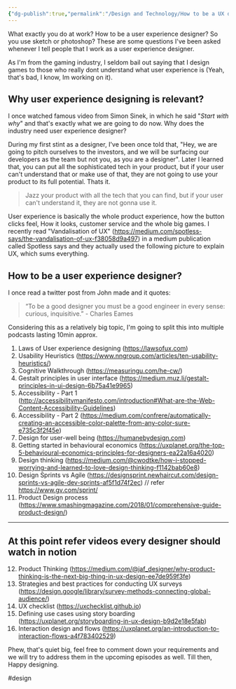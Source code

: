 ```yaml
---
{"dg-publish":true,"permalink":"/Design and Technology/How to be a UX designer/","noteIcon":"2","created":"2023-12-08T13:25:39.000+05:30","updated":"2024-02-21T20:11:43.558+05:30"}
---
```



What exactly you do at work? How to be a user experience designer? So you use sketch or photoshop? These are some questions I've been asked whenever I tell people that I work as a user experience designer. 

As I'm from the gaming industry, I seldom bail out saying that I design games to those who really dont understand what user experience is (Yeah, that's bad, I know, Im working on it).

## Why user experience designing is relevant?

I once watched famous video from Simon Sinek, in which he said "*Start with why*" and that's exactly what we are going to do now. Why does the industry need user experience designer?

During my first stint as a designer, I've been once told that, "Hey, we are going to pitch ourselves to the investors, and we will be surfacing our developers as the team but not you, as you are a designer". Later I learned that, you can put all the sophisticated tech in your product, but if your user can't understand that or make use of that, they are not going to use your product to its full potential. Thats it.

> Jazz your product with all the tech that you can find, but if your user can't understand it, they are not gonna use it. 

User experience is basically the whole product experience, how the button clicks feel, How it looks, customer service and the whole big games. I recently read "Vandalisation of UX" (https://medium.com/spotless-says/the-vandalisation-of-ux-f38058d9a497)  in a medium publication called Spotless says and  they actually used the following picture to explain UX, which sums everything. 

##  How to be a user experience designer?

I once read a twitter post from John made and it quotes: 

> “To be a good designer you must be a good engineer in every sense: curious, inquisitive.” - Charles Eames

Considering this as a relatively big topic, I'm going to split this into multiple podcasts lasting 10min approx.

1. Laws of User experience designing (https://lawsofux.com)
2. Usability Heuristics (https://www.nngroup.com/articles/ten-usability-heuristics/)
3. Cognitive Walkthrough (https://measuringu.com/he-cw/)
4. Gestalt principles in user interface (https://medium.muz.li/gestalt-principles-in-ui-design-6b75a41e9965)
5. Accessibility - Part 1 (http://accessibilitymanifesto.com/introduction#What-are-the-Web-Content-Accessibility-Guidelines)
6. Accessibility - Part 2 (https://medium.com/confrere/automatically-creating-an-accessible-color-palette-from-any-color-sure-e735c3f2f45e)
7. Design for user-well being (https://humanebydesign.com)
8. Getting started in behavioural economics (https://uxplanet.org/the-top-5-behavioural-economics-principles-for-designers-ea22a16a4020)
9. Design thinking (https://medium.com/@cwodtke/how-i-stopped-worrying-and-learned-to-love-design-thinking-f1142bab60e8)
10. Design Sprints vs Agile (https://designsprint.newhaircut.com/design-sprints-vs-agile-dev-sprints-af5f1d74f2ec) // refer https://www.gv.com/sprint/
11. Product Design process (https://www.smashingmagazine.com/2018/01/comprehensive-guide-product-design/)

---
At this point refer videos every designer should watch in notion
---

12. Product Thinking (https://medium.com/@jaf_designer/why-product-thinking-is-the-next-big-thing-in-ux-design-ee7de959f3fe)
13. Strategies and best practices for conducting UX surveys (https://design.google/library/survey-methods-connecting-global-audience/)
14. UX checklist (https://uxchecklist.github.io)
15. Defining use cases using story boarding (https://uxplanet.org/storyboarding-in-ux-design-b9d2e18e5fab)
16. Interaction design and flows (https://uxplanet.org/an-introduction-to-interaction-flows-a4f783402529)

Phew, that's quiet big, feel free to comment down your requirements and we will try to address them in the upcoming episodes as well. Till then, Happy designing. 

#design 